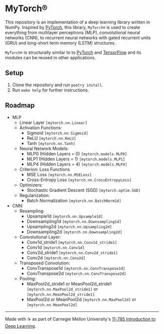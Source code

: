 # MyTorch®

This repository is an implementation of a deep learning library written in NumPy. Inspired by [PyTorch](https://pytorch.org/), this library, `MyTorch®` is used to create everything from multilayer perceptrons (MLP), convolutional neural networks (CNN), to recurrent neural networks with gated recurrent units (GRU) and long-short term memory (LSTM) structures.

`MyTorch®` is structurally similar to to [PyTorch](https://pytorch.org/) and [TensorFlow](https://www.tensorflow.org/) and its modules can be reused in other applications.

## Setup
1. Clone the repository and run `poetry install`.
2. Run `make help` for further instructions.

## Roadmap
- MLP
    - Linear Layer `[mytorch.nn.Linear]`
    - Activation Functions:
        - Sigmoid `[mytorch.nn.Sigmoid]`
        - ReLU `[mytorch.nn.ReLU]`
        - Tanh `[mytorch.nn.Tanh]`
    - Neural Network Models:
        - MLP0 (Hidden Layers = 0) `[mytorch.models.MLP0]`
        - MLP1 (Hidden Layers = 1) `[mytorch.models.MLP1]`
        - MLP4 (Hidden Layers = 4) `[mytorch.models.MLP4]`
    - Criterion: Loss Functions
        - MSE Loss `[mytorch.nn.MSELoss]`
        - Cross-Entropy Loss `[mytorch.nn.CrossEntropyLoss]`
    - Optimizers:
        - Stochastic Gradient Descent (SGD) `[mytorch.optim.SGD]`
    - Regularization:
        - Batch Normalization `[mytorch.nn.BatchNorm1d]`
- CNN:
    - Resampling:
        - Upsample1d `[mytorch.nn.Upsample1d]`
        - Downsampling1d `[mytorch.nn.Downsampling1d]`
        - Upsampling2d `[mytorch.nn.Upsampling2d]`
        - Downsampling2d `[mytorch.nn.Downsampling2d]`
    - Convolutional Layer:
        - Conv1d_stride1 `[mytorch.nn.Conv1d_stride1]`
        - Conv1d `[mytorch.nn.Conv1d]`
        - Conv2d_stride1 `[mytorch.nn.Conv2d_stride1]`
        - Conv2d `[mytorch.nn.Conv2d]`
    - Transposed Convolution:
        - ConvTranspose1d `[mytorch.nn.ConvTranspose1d]`
        - ConvTranspose2d `[mytorch.nn.ConvTranspose2d]`
    - Pooling:
        - MaxPool2d_stride1 or MeanPool2d_stride1 `[mytorch.nn.MaxPool2d_stride1]` or `[mytorch.nn.MeanPool2d_stride1]` 
        - MaxPool2d or MeanPool2d `[mytorch.nn.MaxPool2d]` or `[mytorch.nn.MeanPool2d]`




---
Made with :coffee: as part of Carnegie Mellon University's [11-785 Introduction to Deep Learning](https://deeplearning.cs.cmu.edu/S23/index.html).